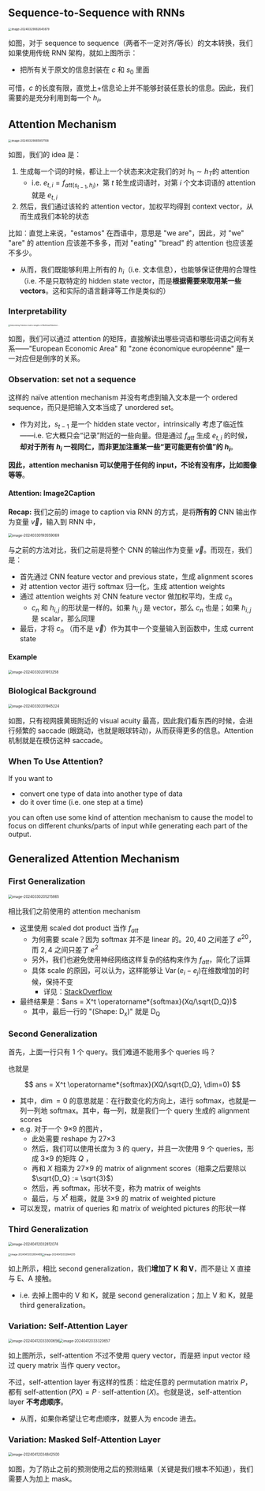 ## Sequence-to-Sequence with RNNs

<img src="https://cdn.jsdelivr.net/gh/mtdickens/mtd-images/img/202403290626691.png" alt="image-20240329062645879" style="zoom: 40%;" />

如图，对于 sequence to sequence（两者不一定对齐/等长）的文本转换，我们如果使用传统 RNN 架构，就如上图所示：

- 把所有关于原文的信息封装在 $c$ 和 $s_0$ 里面	

可惜，$c$ 的长度有限，直觉上+信息论上并不能够封装任意长的信息。因此，我们需要的是充分利用到每一个 $h_i$。

## Attention Mechanism

<img src="https://cdn.jsdelivr.net/gh/mtdickens/mtd-images/img/202403290658624.png" alt="image-20240329065857158" style="zoom:40%;" />

如图，我们的 idea 是：

1. 生成每一个词的时候，都让上一个状态来决定我们的对 $h_1 \sim h_T$​ 的 attention
    - i.e. $e_{t,i} = f_{att{(s_{t-1}, h_i)}}$，第 $t$ 轮生成词语时，对第 $i$ 个文本词语的 attention 就是 $e_{t,i}$
2. 然后，我们通过该轮的 attention vector，加权平均得到 context vector，从而生成我们本轮的状态



比如：直觉上来说，"estamos" 在西语中，意思是 "we are"，因此，对 "we" "are" 的 attention 应该差不多多，而对 "eating" "bread" 的 attention 也应该差不多少。

- 从而，我们既能够利用上所有的 $h_i$（i.e. 文本信息），也能够保证使用的合理性（i.e. 不是只取特定的 hidden state vector，而是**根据需要来取用某一些 vectors**。这和实际的语言翻译等工作是类似的）

### Interpretability

<img src="https://cdn.jsdelivr.net/gh/mtdickens/mtd-images/img/202403290713148.jpeg" alt="Interpreting Attention matrix weights in MultiheadAttention ..." style="zoom: 25%;" />

如图，我们可以通过 attention 的矩阵，直接解读出哪些词语和哪些词语之间有关系——"European Economic Area" 和 "zone &eacute;conomique europ&eacute;enne" 是一一对应但是倒序的关系。

### Observation: set not a sequence

这样的 na&iuml;ve attention mechanism 并没有考虑到输入文本是一个 ordered sequence，而只是把输入文本当成了 unordered set。

- 作为对比，$s_{t-1}$ 是一个 hidden state vector，intrinsically 考虑了临近性——i.e. 它大概只会“记录”附近的一些向量。但是通过 $f_{att}$ 生成 $e_{t,i}$ 的时候，**却对于所有 $h_i$ 一视同仁，而非更加注重某一些“更可能更有价值”的 $h_i$**。

**因此，attention mechanisn 可以使用于任何的 input，不论有没有序，比如图像等等**。

#### Attention: Image2Caption

**Recap:** 我们之前的 image to caption via RNN 的方式，是将**所有的** CNN 输出作为变量 $\vec v$，输入到 RNN 中，

<img src="https://cdn.jsdelivr.net/gh/mtdickens/mtd-images/img/202403301936753.png" alt="image-20240330193559069" style="zoom:50%;" />

与之前的方法对比，我们之前是将整个 CNN 的输出作为变量 $\vec v$。而现在，我们是：

- 首先通过 CNN feature vector and previous state，生成 alignment scores
- 对 attention vector 进行 softmax 归一化，生成 attention weights
- 通过 attention weights 对 CNN feature vector 做加权平均，生成 $c_n$
    - $c_n$ 和 $h_{i,j}$ 的形状是一样的。如果 $h_{i,j}$ 是 vector，那么 $c_n$ 也是；如果 $h_{i,j}$ 是 scalar，那么同理
- 最后，才将 $c_n$ （而不是 $\vec v$）作为其中一个变量输入到函数中，生成 current state

#### Example

<img src="https://cdn.jsdelivr.net/gh/mtdickens/mtd-images/img/202403302019506.png" alt="image-20240330201913258" style="zoom: 50%;" />



### Biological Background

<img src="https://cdn.jsdelivr.net/gh/mtdickens/mtd-images/img/202403302019147.png" alt="image-20240330201945224" style="zoom:50%;" />

如图，只有视网膜黄斑附近的 visual acuity 最高，因此我们看东西的时候，会进行频繁的 saccade (眼跳动，也就是眼球转动)，从而获得更多的信息。Attention 机制就是在模仿这种 saccade。

### When To Use Attention?

If you want to 

- convert one type of data into another type of data
- do it over time (i.e. one step at a time)

you can often use some kind of attention mechanism to cause the model to focus on different chunks/parts of input while generating each part of the output.

## Generalized Attention Mechanism

### First Generalization

<img src="https://cdn.jsdelivr.net/gh/mtdickens/mtd-images/img/202403302052191.png" alt="image-20240330205215865" style="zoom:50%;" />

相比我们之前使用的 attention mechanism

- 这里使用 scaled dot product 当作 $f_{att}$
    - 为何需要 scale？因为 softmax 并不是 linear 的。$20, 40$ 之间差了 $e^{20}$，而 $2, 4$ 之间只差了 $e^2$
    - 另外，我们也避免使用神经网络这样复杂的结构来作为 $f_{att}$​​，简化了运算
    - 具体 scale 的原因，可以认为，这样能够让 $\operatorname*{Var}(e_i - e_j)$​ 在维数增加的时候，保持不变
        - 详见：[StackOverflow](https://ai.stackexchange.com/questions/21237/why-does-this-multiplication-of-q-and-k-have-a-variance-of-d-k-in-scaled)
- 最终结果是：$ans = X^t \operatorname*{softmax}(Xq/\sqrt{D_Q})$​
    - 其中，最后一行的 "(Shape: D<sub>x</sub>)" 就是 D<sub>Q</sub>


### Second Generalization

首先，上面一行只有 1 个 query。我们难道不能用多个 queries 吗？

也就是

$$
ans = X^t \operatorname*{softmax}(XQ/\sqrt{D_Q}, \dim=0)
$$

- 其中，$\dim=0$ 的意思就是：在行数变化的方向上，进行 softmax，也就是一列一列地 softmax。其中，每一列，就是我们一个 query 生成的 alignment scores
- e.g. 对于一个 9&times;9 的图片，
    - 此处需要 reshape 为 27&times;3
    - 然后，我们可以使用长度为 3 的 query，并且一次使用 9 个 queries，形成 3&times;9 的矩阵 $Q$ ，
    - 再和 $X$ 相乘为 27&times;9 的 matrix of alignment scores（相乘之后要除以 $\sqrt{D_Q} := \sqrt{3}$）
    - 然后，再 softmax，形状不变，称为 matrix of weights
    - 最后，与 $X^t$ 相乘，就是 3&times;9 的 matrix of weighted picture
- 可以发现，matrix of queries 和 matrix of weighted pictures 的形状一样

### Third Generalization

<img src="https://gitlab.com/mtdickens1998/mtd-images/-/raw/main/img/2024/04/12_3_28_15_202404120328608.png" alt="image-20240412032812074" style="zoom: 50%;" />

<img src="https://gitlab.com/mtdickens1998/mtd-images/-/raw/main/img/2024/04/12_3_28_55_202404120328865.png" alt="image-20240412032854499" style="zoom:33%;" /><img src="https://gitlab.com/mtdickens1998/mtd-images/-/raw/main/img/2024/04/12_3_28_48_202404120328218.png" alt="image-20240412032844210" style="zoom:33%;" />

如上所示，相比 second generalization，我们**增加了 K 和 V**，而不是让 X 直接与 E、A 接触。

- i.e. 去掉上图中的 V 和 K，就是 second generalization；加上 V 和 K，就是 third generalization。

### Variation: Self-Attention Layer

<img src="https://gitlab.com/mtdickens1998/mtd-images/-/raw/main/img/2024/04/12_3_33_3_202404120333601.png" alt="image-20240412033300656" style="zoom:50%;" /><img src="https://gitlab.com/mtdickens1998/mtd-images/-/raw/main/img/2024/04/12_3_33_24_202404120333400.png" alt="image-20240412033320657" style="zoom: 50%;" />

如上图所示，self-attention 不过不使用 query vector，而是把 input vector 经过 query matrix 当作 query vector。

不过，self-attention layer 有这样的性质：给定任意的 permutation matrix $P$，都有 $\operatorname*{self-attention}(PX) = P \cdot \operatorname*{self-attention}(X)$。也就是说，self-attention layer **不考虑顺序**。

- 从而，如果你希望让它考虑顺序，就要人为  encode 进去。

### Variation: Masked Self-Attention Layer

<img src="https://gitlab.com/mtdickens1998/mtd-images/-/raw/main/img/2024/04/12_3_48_45_202404120348701.png" alt="image-20240412034842500" style="zoom: 50%;" />

如图，为了防止之前的预测使用之后的预测结果（关键是我们根本不知道），我们需要人为加上 mask。
